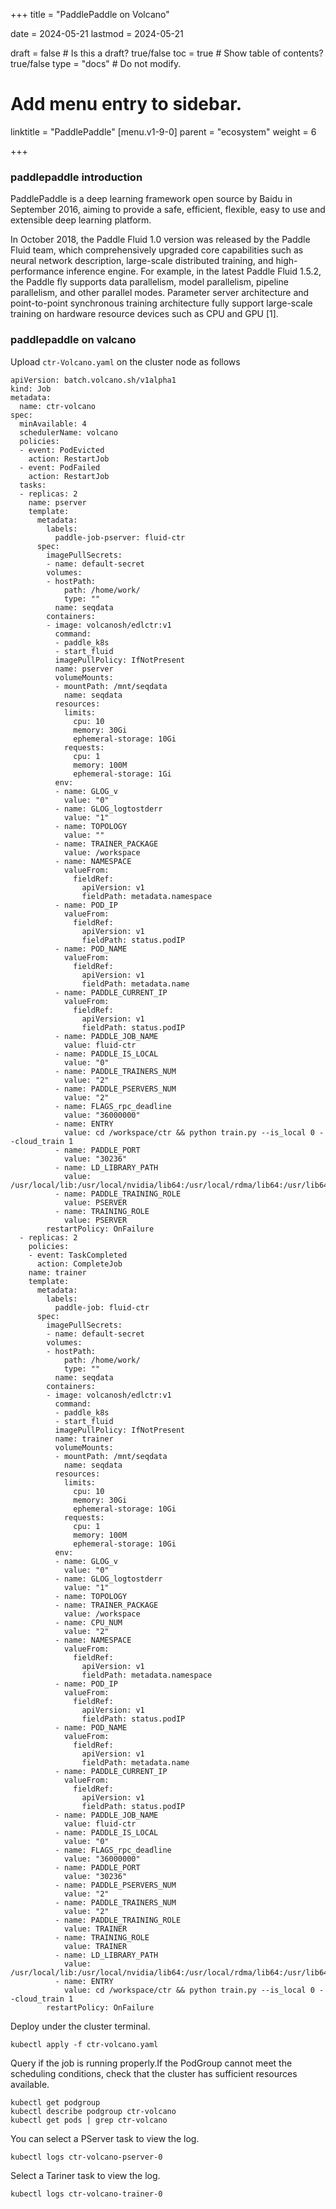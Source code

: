 +++
title =  "PaddlePaddle on Volcano"

date = 2024-05-21
lastmod = 2024-05-21

draft = false  # Is this a draft? true/false
toc = true  # Show table of contents? true/false
type = "docs"  # Do not modify.

# Add menu entry to sidebar.
linktitle = "PaddlePaddle"
[menu.v1-9-0]
  parent = "ecosystem"
  weight = 6

+++



### paddlepaddle introduction

PaddlePaddle is a deep learning framework open source by Baidu in September 2016, aiming to provide a safe, efficient, flexible, easy to use and extensible deep learning platform.

In October 2018, the Paddle Fluid 1.0 version was released by the Paddle Fluid team, which comprehensively upgraded core capabilities such as neural network description, large-scale distributed training, and high-performance inference engine. For example, in the latest Paddle Fluid 1.5.2, the Paddle fly supports data parallelism, model parallelism, pipeline parallelism, and other parallel modes. Parameter server architecture and point-to-point synchronous training architecture fully support large-scale training on hardware resource devices such as CPU and GPU [1].

### paddlepaddle on valcano

Upload `ctr-Volcano.yaml` on the cluster node as follows

```
apiVersion: batch.volcano.sh/v1alpha1
kind: Job
metadata:
  name: ctr-volcano
spec:
  minAvailable: 4
  schedulerName: volcano
  policies:
  - event: PodEvicted
    action: RestartJob
  - event: PodFailed
    action: RestartJob
  tasks:
  - replicas: 2
    name: pserver
    template:
      metadata:
        labels:
          paddle-job-pserver: fluid-ctr
      spec:
        imagePullSecrets:
        - name: default-secret
        volumes:
        - hostPath:
            path: /home/work/
            type: ""
          name: seqdata
        containers:
        - image: volcanosh/edlctr:v1
          command:
          - paddle_k8s
          - start_fluid
          imagePullPolicy: IfNotPresent
          name: pserver
          volumeMounts:
          - mountPath: /mnt/seqdata
            name: seqdata
          resources:
            limits:
              cpu: 10
              memory: 30Gi
              ephemeral-storage: 10Gi
            requests:
              cpu: 1
              memory: 100M
              ephemeral-storage: 1Gi
          env:
          - name: GLOG_v
            value: "0"
          - name: GLOG_logtostderr
            value: "1"
          - name: TOPOLOGY
            value: ""
          - name: TRAINER_PACKAGE
            value: /workspace
          - name: NAMESPACE
            valueFrom:
              fieldRef:
                apiVersion: v1
                fieldPath: metadata.namespace
          - name: POD_IP
            valueFrom:
              fieldRef:
                apiVersion: v1
                fieldPath: status.podIP
          - name: POD_NAME
            valueFrom:
              fieldRef:
                apiVersion: v1
                fieldPath: metadata.name
          - name: PADDLE_CURRENT_IP
            valueFrom:
              fieldRef:
                apiVersion: v1
                fieldPath: status.podIP
          - name: PADDLE_JOB_NAME
            value: fluid-ctr
          - name: PADDLE_IS_LOCAL
            value: "0"
          - name: PADDLE_TRAINERS_NUM
            value: "2"
          - name: PADDLE_PSERVERS_NUM
            value: "2"
          - name: FLAGS_rpc_deadline
            value: "36000000"
          - name: ENTRY
            value: cd /workspace/ctr && python train.py --is_local 0 --cloud_train 1
          - name: PADDLE_PORT
            value: "30236"
          - name: LD_LIBRARY_PATH
            value: /usr/local/lib:/usr/local/nvidia/lib64:/usr/local/rdma/lib64:/usr/lib64/mlnx_ofed/valgrind
          - name: PADDLE_TRAINING_ROLE
            value: PSERVER
          - name: TRAINING_ROLE
            value: PSERVER
        restartPolicy: OnFailure
  - replicas: 2
    policies:
    - event: TaskCompleted
      action: CompleteJob
    name: trainer
    template:
      metadata:
        labels:
          paddle-job: fluid-ctr
      spec:
        imagePullSecrets:
        - name: default-secret
        volumes:
        - hostPath:
            path: /home/work/
            type: ""
          name: seqdata
        containers:
        - image: volcanosh/edlctr:v1
          command:
          - paddle_k8s
          - start_fluid
          imagePullPolicy: IfNotPresent
          name: trainer
          volumeMounts:
          - mountPath: /mnt/seqdata
            name: seqdata
          resources:
            limits:
              cpu: 10
              memory: 30Gi
              ephemeral-storage: 10Gi
            requests:
              cpu: 1
              memory: 100M
              ephemeral-storage: 10Gi
          env:
          - name: GLOG_v
            value: "0"
          - name: GLOG_logtostderr
            value: "1"
          - name: TOPOLOGY
          - name: TRAINER_PACKAGE
            value: /workspace
          - name: CPU_NUM
            value: "2"
          - name: NAMESPACE
            valueFrom:
              fieldRef:
                apiVersion: v1
                fieldPath: metadata.namespace
          - name: POD_IP
            valueFrom:
              fieldRef:
                apiVersion: v1
                fieldPath: status.podIP
          - name: POD_NAME
            valueFrom:
              fieldRef:
                apiVersion: v1
                fieldPath: metadata.name
          - name: PADDLE_CURRENT_IP
            valueFrom:
              fieldRef:
                apiVersion: v1
                fieldPath: status.podIP
          - name: PADDLE_JOB_NAME
            value: fluid-ctr
          - name: PADDLE_IS_LOCAL
            value: "0"
          - name: FLAGS_rpc_deadline
            value: "36000000"
          - name: PADDLE_PORT
            value: "30236"
          - name: PADDLE_PSERVERS_NUM
            value: "2"
          - name: PADDLE_TRAINERS_NUM
            value: "2"
          - name: PADDLE_TRAINING_ROLE
            value: TRAINER
          - name: TRAINING_ROLE
            value: TRAINER
          - name: LD_LIBRARY_PATH
            value: /usr/local/lib:/usr/local/nvidia/lib64:/usr/local/rdma/lib64:/usr/lib64/mlnx_ofed/valgrind
          - name: ENTRY
            value: cd /workspace/ctr && python train.py --is_local 0 --cloud_train 1
        restartPolicy: OnFailure

```

Deploy under the cluster terminal.

```
kubectl apply -f ctr-volcano.yaml
```

Query if the job is running properly.If the PodGroup cannot meet the scheduling conditions, check that the cluster has sufficient resources available.

```
kubectl get podgroup
kubectl describe podgroup ctr-volcano
kubectl get pods | grep ctr-volcano
```

You can select a PServer task to view the log.

```
kubectl logs ctr-volcano-pserver-0
```

Select a Tariner task to view the log.

```
kubectl logs ctr-volcano-trainer-0
```